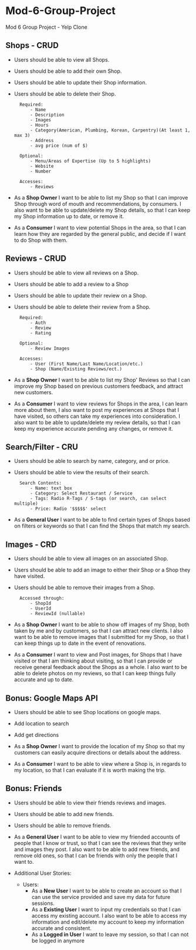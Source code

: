 # Mod-6-Group-Project
Mod 6 Group Project - Yelp Clone

## Shops - CRUD
- Users should be able to view all Shops.
- Users should be able to add their own Shop.
- Users should be able to update their Shop information.
- Users should be able to delete their Shop.

        Required:
            - Name
            - Description
            - Images
            - Hours
            - Category(American, Plumbing, Korean, Carpentry)(At least 1, max 3)
            - Address
            - avg price (num of $)

        Optional:
            - Menu/Areas of Expertise (Up to 5 highlights)
            - Website
            - Number

        Accesses:
            - Reviews

- As a **Shop Owner** I want to be able to list my Shop so that I can improve Shop through word of mouth and recommendations, by consumers. I also want to be able to update/delete my Shop details, so that I can keep my Shop information up to date, or remove it.

- As a **Consumer** I want to view potential Shops in the area, so that I can learn how they are regarded by the general public, and decide if I want to do Shop with them.

## Reviews - CRUD
- Users should be able to view all reviews on a Shop.
- Users should be able to add a review to a Shop
- Users should be able to update their review on a Shop.
- Users should be able to delete their review from a Shop.

        Required:
            - Auth
            - Review
            - Rating

        Optional:
            - Review Images

        Accesses:
            - User (First Name/Last Name/Location/etc.)
            - Shop (Name/Existing Reviews/ect.)

- As a **Shop Owner** I want to be able to list my Shop' Reviews so that I can improve my Shop based on previous customers feedback, and attract new customers.

- As a **Consumer** I want to view reviews for Shops in the area, I can learn more about them, I also want to post my experiences at Shops that I have visited, so others can take my experiences into consideration. I also want to be able to update/delete my review details, so that I can keep my experience accurate pending any changes, or remove it.

## Search/Filter - CRU
- Users should be able to search by name, category, and or price.
- Users should be able to view the results of their search.

        Search Contents:
            - Name: text box
            - Category: Select Restaurant / Service
            - Tags: Radio R-Tags / S-tags (or search, can select multiple)
            - Price: Radio '$$$$$' select

- As a **General User** I want to be able to find certain types of Shops based on filters or keywords so that I can find the Shops that match my search.

## Images - CRD
- Users should be able to view all images on an associated Shop.
- Users should be able to add an image to either their Shop or a Shop they have visited.
- Users should be able to remove their images from a Shop.

        Accessed through:
            - ShopId
            - UserId
            - ReviewId (nullable)

- As a **Shop Owner** I want to be able to show off images of my Shop, both taken by me and by customers, so that I can attract new clients. I also want to be able to remove images that I submitted for my Shop, so that I can keep things up to date in the event of renovations.

- As a **Consumer** I want to view and Post images, for Shops that I have visited or that I am thinking about visiting, so that I can provide or receive general feedback about the Shops as a whole. I also want to be able to delete photos on my reviews, so that I can keep things fully accurate and up to date.

## Bonus: Google Maps API
- Users should be able to see Shop locations on google maps.

- Add location to search
- Add get directions

- As a **Shop Owner** I want to provide the location of my Shop so that my customers can easily acquire directions or details about the address.

- As a **Consumer** I want to be able to view where a Shop is, in regards to my location, so that I can evaluate if it is worth making the trip.

## Bonus: Friends
- Users should be able to view their friends reviews and images.
- Users should be able to add new friends.
- Users should be able to remove friends.

- As a **General User** I want to be able to view my friended accounts of people that I know or trust, so that I can see the reviews that they write and images they post. I also want to be able to add new friends, and remove old ones, so that I can be friends with only the people that I want to.

- Additional User Stories:
    - Users:
        - As a **New User** I want to be able to create an account so that I can use the service provided and save my data for future sessions.
        - As a **Existing User** I want to input my credentials so that I can access my existing account. I also want to be able to access my information and edit/delete my account to keep my information accurate and consistent.
        - As a **Logged in User** I want to leave my session, so that I can not be logged in anymore
